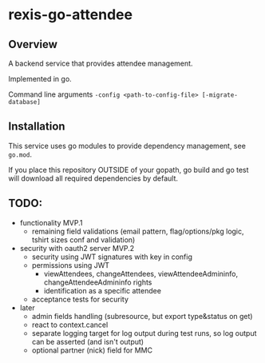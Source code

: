 # rexis-go-attendee

## Overview

A backend service that provides attendee management.

Implemented in go.

Command line arguments
```-config <path-to-config-file> [-migrate-database]```

## Installation

This service uses go modules to provide dependency management, see `go.mod`.

If you place this repository OUTSIDE of your gopath, go build and go test will download
all required dependencies by default. 

## TODO:
- functionality MVP.1
    - remaining field validations (email pattern, flag/options/pkg logic, tshirt sizes conf and validation)
- security with oauth2 server MVP.2
    - security using JWT signatures with key in config
    - permissions using JWT
        - viewAttendees, changeAttendees, viewAttendeeAdmininfo, changeAttendeeAdmininfo rights
        - identification as a specific attendee
    - acceptance tests for security
- later
    - admin fields handling (subresource, but export type&status on get)
    - react to context.cancel
    - separate logging target for log output during test runs, so log output can be asserted (and isn't output)
    - optional partner (nick) field for MMC
